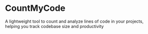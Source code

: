 # CountMyCode
A lightweight tool to count and analyze lines of code in your projects, helping you track codebase size and productivity
